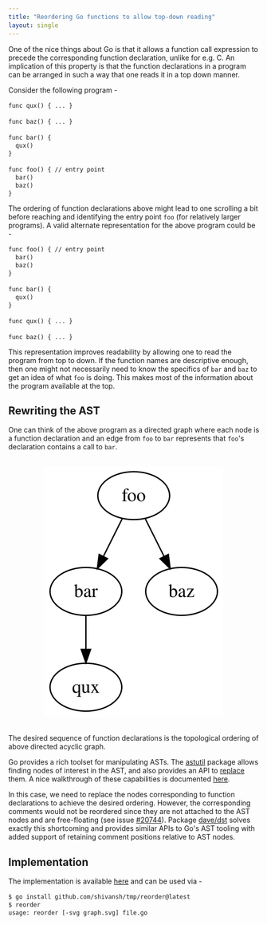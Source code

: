 ```yaml
---
title: "Reordering Go functions to allow top-down reading"
layout: single
---
```


One of the nice things about Go is that it allows a function call expression to
precede the corresponding function declaration, unlike for e.g. C. An
implication of this property is that the function declarations in a program can
be arranged in such a way that one reads it in a top down manner.

Consider the following program -

```
func qux() { ... }

func baz() { ... }

func bar() {
  qux()
}

func foo() { // entry point
  bar()
  baz()
}
```

The ordering of function declarations above might lead to one scrolling a bit
before reaching and identifying the entry point `foo` (for relatively larger
programs). A valid alternate representation for the above program could be -

```
func foo() { // entry point
  bar()
  baz()
}

func bar() {
  qux()
}

func qux() { ... }

func baz() { ... }
```

This representation improves readability by allowing one to read the program
from top to down. If the function names are descriptive enough, then one might
not necessarily need to know the specifics of `bar` and `baz` to get an idea of
what `foo` is doing. This makes most of the information about the program
available at the top.

## Rewriting the AST
One can think of the above program as a directed graph where each node is a
function declaration and an edge from `foo` to `bar` represents that `foo`'s
declaration contains a call to `bar`.

<br>
<center><img src="/images/graph.svg"></center>
<br>

The desired sequence of function declarations is the topological ordering of
above directed acyclic graph.

Go provides a rich toolset for manipulating ASTs. The
[astutil](golang.org/x/tools/go/ast/astutil) package allows finding nodes of
interest in the AST, and also provides an API to
[replace](https://pkg.go.dev/golang.org/x/tools/go/ast/astutil#Cursor.Replace)
them. A nice walkthrough of these capabilities is documented
[here](https://eli.thegreenplace.net/2021/rewriting-go-source-code-with-ast-tooling/).

In this case, we need to replace the nodes corresponding to function
declarations to achieve the desired ordering. However, the corresponding
comments would not be reordered since they are not attached to the AST nodes
and are free-floating (see issue
[#20744](https://github.com/golang/go/issues/20744)). Package
[dave/dst](https://pkg.go.dev/github.com/dave/dst@v0.26.2) solves exactly this
shortcoming and provides similar APIs to Go's AST tooling with added support of
retaining comment positions relative to AST nodes.

## Implementation

The implementation is available
[here](https://github.com/shivansh/tmp/tree/main/reorder) and can be used via -
```
$ go install github.com/shivansh/tmp/reorder@latest
$ reorder
usage: reorder [-svg graph.svg] file.go
```